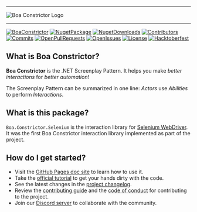 
---

![Boa Constrictor Logo](https://raw.githubusercontent.com/q2ebanking/boa-constrictor/main/logos/title/no-margin/png/logo-title-black-400x64.png)

---
[![BoaConstrictor](https://img.shields.io/badge/boa%20constrictor%20-The%20.NET%20Screenplay%20Pattern-blueviolet?logo=data:image/png;base64,iVBORw0KGgoAAAANSUhEUgAAAA8AAAATCAYAAABPwleqAAAACXBIWXMAAAWJAAAFiQFtaJ36AAABAUlEQVQ4jY2T623CQBCEP6L8xyW4A6ACKCEdxCWEDkgHUAHQQTpISnA6IB2YCjYatIeO5fwY6WTt+eY8s7PGzErrZGVczKxJ50vE2sy6HnKCLmd2u+EZS2AfditgkdXbSK6cGNEBLdAAR3/3l6RWZrYfkZq83i0lcjtCND9DvvEK7IKXX+DHpeZQDx4sybMOzb0+AB893uX3PavPBGkb9z9mQ77rSJ6a81fKOc9q5ZFI8luIcBN68ynyKfNy9Qa2U3OeItOGcl760A9B7x96FMezcb8xJsmWPT2/85wLo/yUs2rlv445xzU555eer9YlOQ6Nr2K7DP3Pec4JmnktAP4BJn0sgWz0+e4AAAAASUVORK5CYII=
)](https://github.com/q2ebanking/boa-constrictor)
[![NugetPackage](https://img.shields.io/nuget/v/Boa.Constrictor.Selenium?label=NuGet%20Package)](https://www.nuget.org/packages/Boa.Constrictor.Selenium/)
[![NugetDownloads](https://img.shields.io/nuget/dt/Boa.Constrictor.Selenium)](https://www.nuget.org/stats/packages/Boa.Constrictor.Selenium?groupby=Version)
[![Contributors](https://img.shields.io/github/contributors/q2ebanking/boa-constrictor)](https://github.com/q2ebanking/boa-constrictor/graphs/contributors)
[![Commits](https://img.shields.io/github/commit-activity/m/q2ebanking/boa-constrictor)](https://github.com/q2ebanking/boa-constrictor/commits/main)
[![OpenPullRequests](https://img.shields.io/github/issues-pr/q2ebanking/boa-constrictor)](https://github.com/q2ebanking/boa-constrictor/pulls)
[![OpenIssues](https://img.shields.io/github/issues/q2ebanking/boa-constrictor)](https://github.com/q2ebanking/boa-constrictor/issues)
[![License](https://img.shields.io/badge/license-Apache%202-blue)](./LICENSE.md)
[![Hacktoberfest](https://img.shields.io/github/hacktoberfest/2021/q2ebanking/boa-constrictor)](https://github.com/q2ebanking/boa-constrictor/issues)


## What is Boa Constrictor?

**Boa Constrictor** is the .NET Screenplay Pattern.
It helps you make *better interactions* for *better automation*!

The Screenplay Pattern can be summarized in one line:
*Actors* use *Abilities* to perform *Interactions*.


## What is this package?

`Boa.Constrictor.Selenium` is the interaction library for [Selenium WebDriver](https://www.selenium.dev/).
It was the first Boa Constrictor interaction library implemented as part of the project.


## How do I get started?

* Visit the [GitHub Pages doc site](https://q2ebanking.github.io/boa-constrictor/) to learn how to use it.
* Take the [official tutorial](https://q2ebanking.github.io/boa-constrictor/tutorial/overview/) to get your hands dirty with the code.
* See the latest changes in the [project changelog](../CHANGELOG.md).
* Review the [contributing guide](https://q2ebanking.github.io/boa-constrictor/contributing/contributing-code/) and the [code of conduct](https://q2ebanking.github.io/boa-constrictor/contributing/code-of-conduct/) for contributing to the project.
* Join our [Discord server](https://discord.gg/pP3dXzYQ82)
to collaborate with the community.
